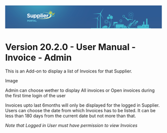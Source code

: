 ![Supplier portal banner](../../../../images/banner-supplier-portal.jpg)

# Version 20.2.0 - User Manual - Invoice - Admin 

This is an Add-on to display a list of Invoices for that Supplier.

Image

Admin can choose wether to display All invoices or Open invoices during the first time login of the user 

Invoices upto last 6months will only be displayed for the logged in Supplier. Users can choose the date from which Invoices has to be listed. It can be less than 180 days from the current date but not more than that.

_Note that Logged in User must have permission to view Invoices_


